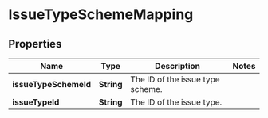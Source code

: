 # IssueTypeSchemeMapping

## Properties
Name | Type | Description | Notes
------------ | ------------- | ------------- | -------------
**issueTypeSchemeId** | **String** | The ID of the issue type scheme. | 
**issueTypeId** | **String** | The ID of the issue type. | 
